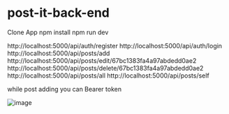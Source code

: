 # post-it-back-end

Clone App
npm install
npm run dev

http://localhost:5000/api/auth/register
http://localhost:5000/api/auth/login
http://localhost:5000/api/posts/add
http://localhost:5000/api/posts/edit/67bc1383fa4a97abdedd0ae2
http://localhost:5000/api/posts/delete/67bc1383fa4a97abdedd0ae2
http://localhost:5000/api/posts/all
http://localhost:5000/api/posts/self


while post adding you can Bearer token 


![image](https://github.com/user-attachments/assets/4b823496-3c74-4f19-8869-72efda907f27)
